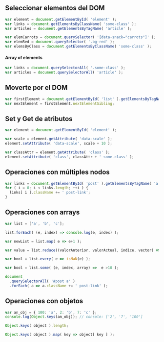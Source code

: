 
## Seleccionar elementos del DOM

```javascript
var element = document.getElementById( 'element' );
var links = document.getElementsByClassName( 'some-class' );
var articles = document.getElementsByTagName( 'article' );

var elemCarrots = document.querySelector( '[data-snack="carrots"]' );
var elemRed = document.querySelector( '.bg-red' );
var elemsByClass = document.getElementsByClassName( 'some-class' );
```

####  Array of elements

```javascript
var links = document.querySelectorAll( '.some-class' );
var articles = document.querySelectorAll( 'article' ); 
```

## Moverte por el DOM

```javascript
var firstElement = document.getElementById( 'list' ).getElementsByTagName( 'li' )[0];
var nextElement = firstElement.nextElementSibling;
```

## Set y Get de atributos

```javascript
var element = document.getElementById( 'element' );

var scale = element.getAttribute( 'data-scale' );
element.setAttribute( 'data-scale', scale + 10 );

var classAttr = element.getAttribute( 'class' );
element.setAttribute( 'class', classAttr + ' some-class' );
```

## Operaciones con múltiples nodos

```javascript
var links = document.getElementById( 'post' ).getElementsByTagName( 'a' );
for ( i = 0; i < links.length; ++i ) {
  links[ i ].className += ' post-link';
}
```

## Operaciones con arrays

```javascript
var list = ['a', 'b', 'c'];

list.forEach( (e, index) => console.log(e, index) );

var newList = list.map( e => e+1 );

var value = list.reduce((valorAnterior, valorActual, indice, vector) => valorAnterior + valorActual );

var bool = list.every( e => isNaN(e) );

var bool = list.some( (e, index, array) =>  e >10 );

document
  .querySelectorAll( '#post a' )
  .forEach( a => a.className += ' post-link' );
```

## Operaciones con objetos

```javascript
var an_obj = { 100: 'a', 2: 'b', 7: 'c' };
console.log(Object.keys(an_obj)); // console: ['2', '7', '100']

Object.keys( object ).length;

Object.keys( object ).map( key => object[ key ] );
```



